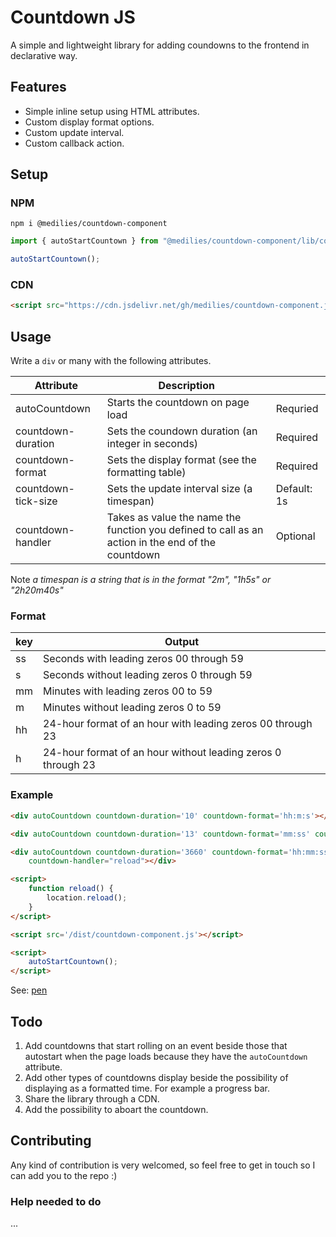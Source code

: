 # Countdown JS

A simple and lightweight library for adding coundowns to the frontend in declarative way.

## Features

- Simple inline setup using HTML attributes.
- Custom display format options.
- Custom update interval.
- Custom callback action.

## Setup

### NPM

```text
npm i @medilies/countdown-component
```

```js
import { autoStartCountown } from "@medilies/countdown-component/lib/countdownComponent";

autoStartCountown();
```

### CDN

```html
<script src="https://cdn.jsdelivr.net/gh/medilies/countdown-component.js/dist/countdown-component.js"></script>
```

## Usage

Write a `div` or many with the following attributes.

| Attribute           | Description                                                                                       |             |
| ------------------- | ------------------------------------------------------------------------------------------------- | ----------- |
| autoCountdown       | Starts the countdown on page load                                                                 | Requried    |
| countdown-duration  | Sets the coundown duration (an integer in seconds)                                                | Required    |
| countdown-format    | Sets the display format (see the formatting table)                                                | Required    |
| countdown-tick-size | Sets the update interval size (a timespan)                                                        | Default: 1s |
| countdown-handler   | Takes as value the name the function you defined to call as an action in the end of the countdown | Optional    |

Note _a timespan is a string that is in the format "2m", "1h5s" or "2h20m40s"_

### Format

| key | Output                                                        |
| --- | ------------------------------------------------------------- |
| ss  | Seconds with leading zeros  00 through 59                     |
| s   | Seconds without leading zeros  0 through 59                   |
| mm  | Minutes with leading zeros  00 to 59                          |
| m   | Minutes without leading zeros  0 to 59                        |
| hh  | 24-hour format of an hour with leading zeros  00 through 23   |
| h   | 24-hour format of an hour without leading zeros  0 through 23 |

### Example

```html
<div autoCountdown countdown-duration='10' countdown-format='hh:m:s'></div>

<div autoCountdown countdown-duration='13' countdown-format='mm:ss' countdown-handler="reload"></div>

<div autoCountdown countdown-duration='3660' countdown-format='hh:mm:ss' countdown-tick-size='5s'
    countdown-handler="reload"></div>

<script>
    function reload() {
        location.reload();
    }
</script>

<script src='/dist/countdown-component.js'></script>

<script>
    autoStartCountown();
</script>
```

See: [pen](https://codepen.io/medilies/pen/abqMMYy)

## Todo

1. Add countdowns that start rolling on an event beside those that autostart when the page loads because they have the `autoCountdown` attribute.
2. Add other types of countdowns display beside the possibility of displaying as a formatted time. For example a progress bar.
3. Share the library through a CDN.
4. Add the possibility to aboart the countdown.

## Contributing

Any kind of contribution is very welcomed, so feel free to get in touch so I can add you to the repo :)

### Help needed to do

...
